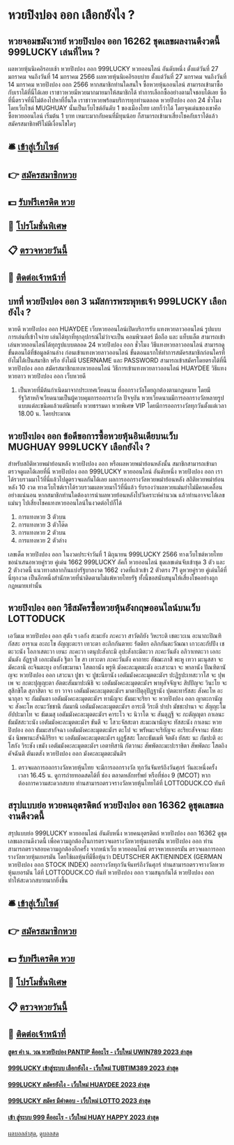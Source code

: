 # หวยปิงปอง ออก เลือกยังไง ?
## หวยจอมขมังเวทย์ หวยปิงปอง ออก 16262 ชุดเลขผลงานดีงวดนี้ 999LUCKY เล่นที่ไหน ?
ผลหวยหุ้นนิเคอิรอบเช้า หวยปิงปอง ออก 999LUCKY หวยออนไลน์ อันดับหนึ่ง ตั้งแต่วันที่ 27 มกราคม จนถึงวันที่ 14 มกราคม 2566
ผลหวยหุ้นนิเคอิรอบบ่าย ตั้งแต่วันที่ 27 มกราคม จนถึงวันที่ 14 มกราคม หวยปิงปอง ออก 2566
หากสมาชิกท่านใดสนใจ ซื้อหวยหุ้นออนไลน์ สามารถเข้ามาซื้อกับเราได้ที่นี่ได้เลย เราชาวหวยมีหวยมากมายมาให้สมาชิกได้ ทำการเลือกซื้ออย่างตามใจชอบได้เลย ซื้อที่นี่ตรวจที่นี่ไม่ต้องไปหาที่อื่นใด เราชาวหวยพร้อมบริการทุกท่านตลอด หวยปิงปอง ออก 24 ชั่วโมง โดยเว็บไซต์ MUGHUAY นั้นเป็นเว็บไซต์อันดับ 1 ของเมืองไทย เลยก็ว่าได้ โดยจุดเด่นของเขาคือ ซื้อหวยออนไลน์ เริ่มต้น 1 บาท เหมาะมากกับคนที่มีทุนน้อย ก็สามารถเข้ามาเสี่ยงโชคกับเราได้แล้ว สมัครสมาชิกฟรีไม่มีเงื่อนไขใดๆ

## 🛎 [เข้าสู่เว็บไซต์](https://bit.ly/3BG5bNw)
## 👉 [สมัครสมาชิกหวย](https://bit.ly/3BG5bNw)
## 💵 [รับฟรีเครดิต หวย](https://bit.ly/3C3mvgS)
## 👑 [โปรโมชั่นพิเศษ](https://bit.ly/3C3mvgS)
## 📋 [ตรวจหวยวันนี้](https://bit.ly/3C3mvgS)
## 📱 [ติดต่อเจ้าหน้าที่](https://bit.ly/3C3mvgS)

## บทที่ หวยปิงปอง ออก 3 นมัสการพระพุทธเจ้า 999LUCKY เลือกยังไง ?
หวยดี หวยปิงปอง ออก HUAYDEE เว็บหวยออนไลน์เปิดบริการรับ แทงหวยลาวออนไลน์ รูปแบบการเล่นที่เข้าใจง่าย เล่นได้ทุกที่ทุกอุปกรณ์ไม่ว่าจะเป็น คอมพิวเตอร์ มือถือ และ แท็บแล็ต สามารถเข้าเล่นหวยออนไลน์ได้ทุกรูปแบบตลอด 24 หวยปิงปอง ออก ชั่วโมง
วิธีแทงหวยลาวออนไลน์ สามารถดูขั้นตอนได้ที่ข้อมูลด้านล่าง ก่อนเข้าแทงหวยลาวออนไลน์ ขั้นตอนแรกให้ทำการสมัครสมาชิกก่อนใครที่ยังไม่ได้เป็นสมาชิก หรือ ยังไม่มี USERNAME และ PASSWORD สามารถเข้าสมัครโดยตรงได้ที่นี้ หวยปิงปอง ออก สมัครสมาชิกแทงหวยออนไลน์
วิธีการเข้าแทงหวยลาวออนไลน์ HUAYDEE
วิธีแทงหวยลาว หวยปิงปอง ออก เว็บหวยดี
1. เป็นหวยที่มีต้นกำเนิดมาจากประเทศเวียดนาม ที่ออกรางวัลโดยถูกต้องตามกฎหมาย โดยมีรัฐวิสาหกิจเวียดนามเป็นผู้ควบคุมการออกรางวัล ปัจจุบัน หวยเวียดนามมีการออกรางวัลหลายรูปแบบแต่ละชนิดแล้วแต่นิยมทั้ง หวยธรรมดา หวยพิเศษ VIP โดยมีการออกรางวัลทุกวันตั้งแต่เวลา 18.00 น. โดยประมาณ

## หวยปิงปอง ออก ข้อดีขอการซื้อหวยหุ้นอินเดียบนเว็บ MUGHUAY 999LUCKY เลือกยังไง ?
สำหรับสถิติหวยพม่าย้อนหลัง หวยปิงปอง ออก หรือผลหวยพม่าย้อนหลังนั้น สมาชิกสามารถเข้ามาตรวจดูผลได้เลยที่นี่ หวยปิงปอง ออก 999LUCKY หวยออนไลน์ อันดับหนึ่ง หวยปิงปอง ออก เราได้รวบรวมมาไว้ที่นี่แล้วไปดูตรวจผลกันได้เลย
ผลการออกรางวัลหวยพม่าย้อนหลัง สถิติหวยพม่าย้อนหลัง 10 งวด ทางเว็บไซต์เราได้รวบรวมผลหวยมาไว้ที่นี่แล้ว รับรองว่าผลหวยแม่นยำไม่มีคาดเคลื่อนอย่างแน่นอน หากสมาชิกท่านใดต้องการนำผลหวยย้อนหลังไปวิเคราะห์คำนวณ แล้วท่านอาจจะได้เลขแม่นๆ ไปเสี่ยงโชคแทงหวยออนไลน์ในงวดต่อไปก็ได้
1. การแทงหวย 3 ตัวบน
2. การแทงหวย 3 ตัวโต๊ด
3. การแทงหวย 2 ตัวบน
4. การแทงหวย 2 ตัวล่าง

เลขเด็ด หวยปิงปอง ออก ในงวดประจำวันที่ 1 มิถุนายน 999LUCKY 2566 ทางเว็บไซต์หวยไทยขอนำเสนอหวยคู่รวย คู่เด่น 1662 999LUCKY ลัคกี้ หวยออนไลน์ ชุดเลขเด่นจับเข้าชุด 3 ตัว และ 2 ตัวงวดนี้ แนวทางสลากกินแบ่งรัฐบาลงวด 1662 งวดที่แล้วเข้า 2 ตัวตรง 71 ดูหวยคู่รวย คู่เด่นได้ที่นี่ทุกงวด เป็นอีกหนึ่งสำนักหวยที่น่าติดตามไม่แพ้หวยไทยรัฐ ทั้งนี้ขอสนับสนุนให้เสี่ยงโชคอย่างถูกกฎหมายเท่านั้น

## หวยปิงปอง ออก วิธีสมัครซื้อหวยหุ้นอังกฤษออนไลน์บนเว็บ LOTTODUCK
เอวัมเม หวยปิงปอง ออก สุตัง ฯ
เอกัง สะมะยัง ภะคะวา สาวัตถิยัง วิหะระติ เชตะวะเน
อะนาถะปิณฑิกัสสะ อาราเม อะถะโข อัญญะตะรา เทวะตา
อะภิกกันตายะ รัตติยา อภิกกันตะวัณณา
เกวะละกัปปัง เชตะวะนัง โอภาเสตะวา
เยนะ ภะคะวา เตนุปะสังกะมิ
อุปะสังกะมิตะวา ภะคะวันตัง อภิวาเทตะวา
เอกะมันตัง อัฏฐาสิ เอกะมันตัง ฐิตา โข สา เทวะตา
ภะคะวันตัง คาถายะ อัชฌะภาสิ
พะหู เทวา มะนุสสา จะ มัคะลานิ อะจินตะยุง
อากังขะมานา โสตถานัง พรูหิ มังคะละมุตตะมัง
อะเสวะนา จะ พาลานัง ปัณฑิตานัญจะ หวยปิงปอง ออก เสวะนา
ปูชา จะ ปูชะนียานัง เอตัมมังคะละมุตตะมังฯ
ปะฏิรูปะเทสะวาโส จะ ปุพเพ จะ กะตะปุญญะตา
อัตตะสัมมาปะณิธิ จะ เอตัมมังคะละมุตตะมังฯ
พาหุสัจจัญจะ สิปปัญจะ วินะโย จะ สุสิกขิโต
สุภาสิตา จะ ยา วาจา เอตัมมังคะละมุตตะมังฯ
มาตาปิตุอุปัฏฐานัง ปุตตะทารัสสะ สังคะโห
อะนากุลา จะ กัมมันตา เอตัมมังคะละมุตตะมังฯ
ทานัญจะ ธัมมะจะริยา จะ หวยปิงปอง ออก ญาตะกานัญจะ สังคะโห
อะนะวัชชานิ กัมมานิ เอตัมมังคะละมุตตะมังฯ
อาระตี วิระตี ปาปา มัชชะปานา จะ สัญญะโม
อัปปะมาโท จะ ธัมเมสุ เอตัมมังคะละมุตตะมังฯ
คาระโว จะ นิวาโต จะ สันตุฏฐี จะ กะตัญญุตา
กาเลนะ ธัมมัสสะวะนัง เอตัมมังคะละมุตตะมังฯ
ขันตี จะ โสวะจัสสะตา สะมะณานัญจะ ทัสสะนัง
กาเลนะ หวยปิงปอง ออก ธัมมะสากัจฉา เอตัมมังคะละมุตตะมังฯ
ตะโป จะ พรัหมะจะริยัญจะ อะริยะสัจจานะ ทัสสะนัง
นิพพานะสัจฉิกิริยา จะ เอตัมมังคะละมุตตะมังฯ
ผุฏฐัสสะ โลกะธัมเมหิ จิตตัง ยัสสะ นะ กัมปะติ
อะโสกัง วิระชัง เขมัง เอตัมมังคะละมุตตะมังฯ
เอตาทิสานิ กัตวานะ สัพพัตถะมะปะราชิตา
สัพพัตถะ โสตถิง คัจฉันติ ตันเตสัง หวยปิงปอง ออก มังคะละมุตตะมันติฯ
1. ตรวจผลการออกรางวัลหวยหุ้นไทย จะมีการออกรางวัล ทุกวันจันทร์ถึงวันศุกร์ วันละหนึ่งครั้ง เวลา 16.45 น. ดูการถ่ายทอดสดได้ที่ ช่อง ตลาดหลักทรัพย์ หรือที่ช่อง 9 (MCOT) หากต้องการความสะดวกสบาย ท่านสามารถตรวจรางวัลหวยหุ้นไทยได้ที่ LOTTODUCK.CO ทันที

## สรุปแบบย่อ หวยคนอุตรดิตถ์ หวยปิงปอง ออก 16362 ดูชุดเลขผลงานดีงวดนี้
สรุปแบบย่อ 999LUCKY หวยออนไลน์ อันดับหนึ่ง หวยคนอุตรดิตถ์ หวยปิงปอง ออก 16362 ดูชุดเลขผลงานดีงวดนี้ เพื่อความถูกต้องในการตรวจผลรางวัลหวยหุ้นเยอรมัน หวยปิงปอง ออก ท่านสามารถตรวจสอบความถูกต้องอีกครั้ง จากหน้าเว็บ หวยออนไลน์
ตรวจหวยเยอรมัน ตรวจผลการออกรางวัลหวยหุ้นเยอรมัน โดยใช้ผลหุ้นที่มีชื่อหุ้นว่า DEUTSCHER AKTIENINDEX (GERMAN หวยปิงปอง ออก STOCK INDEX) ออกรางวัลทุกวันจันทร์ถึงวันศุกร์ ท่านสามารถตรวจรางวัลหวยหุ้นเยอรมัน ได้ที่ LOTTODUCK.CO ทันที หวยปิงปอง ออก รวมสนุกกันได้ หวยปิงปอง ออก ทำให้สะดวกสบายมากยิ่งขึ้น

## 🛎 [เข้าสู่เว็บไซต์](https://bit.ly/3BG5bNw)
## 👉 [สมัครสมาชิกหวย](https://bit.ly/3BG5bNw)
## 💵 [รับฟรีเครดิต หวย](https://bit.ly/3C3mvgS)
## 👑 [โปรโมชั่นพิเศษ](https://bit.ly/3C3mvgS)
## 📋 [ตรวจหวยวันนี้](https://bit.ly/3C3mvgS)
## 📱 [ติดต่อเจ้าหน้าที่](https://bit.ly/3C3mvgS)

#### [สูตร คํา น. วณ หวยปิงปอง PANTIP คืออะไร - เว็บใหม่ UWIN789 2023 ล่าสุด](https://atom.io/themes/สูตร%20คํา%20น.%20วณ%20หวยปิงปอง%20pantip%20คืออะไร%20-%20เว็บใหม่%20uwin789%202023%20ล่าสุด)
#### [999LUCKY เข้าสู่ระบบ เลือกยังไง - เว็บใหม่ TUBTIM389 2023 ล่าสุด](https://atom.io/themes/999lucky%20เข้าสู่ระบบ%20เลือกยังไง%20-%20เว็บใหม่%20tubtim389%202023%20ล่าสุด)
#### [999LUCKY สมัครยังไง - เว็บใหม่ HUAYDEE 2023 ล่าสุด](https://atom.io/themes/999lucky%20สมัครยังไง%20-%20เว็บใหม่%20huaydee%202023%20ล่าสุด)
#### [999LUCKY สมัคร มีคำตอบ - เว็บใหม่ LOTTO 2023 ล่าสุด](https://atom.io/themes/999lucky%20สมัคร%20มีคำตอบ%20-%20เว็บใหม่%20lotto%202023%20ล่าสุด)
#### [เข้า สู่ระบบ 999 คืออะไร - เว็บใหม่ HUAY HAPPY 2023 ล่าสุด](https://atom.io/themes/เข้า%20สู่ระบบ%20999%20คืออะไร%20-%20เว็บใหม่%20huay%20happy%202023%20ล่าสุด)

[ผลบอลล่าสุด](https://siamsport.tv "ผลบอลล่าสุด"), [ดูบอลสด](https://siamsport.tv/ดูบอลสด "ดูบอลสด")